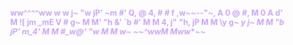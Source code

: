 <b><font color="#cba6f7">            ww^^^^ww            </font>
<b><font color="#cba6f7">        w              w        </font></b>
<b><font color="#cba6f7">      j~                      "w      </font></b>
<b><font color="#cba6f7">    jP'                           ~m    </font></b>
<b><font color="#cba6f7">   #'                               Q,  </font></b>
<b><font color="#cba6f7"> @                                   4, </font></b>
<b><font color="#cba6f7"> #                                    # </font></b>
<b><font color="#cba6f7">f              ,w~~--"~,              A</font></b>
<b><font color="#cba6f7">0              @        #,             M</font></b>
<b><font color="#cba6f7">0              A        d'             M</font></b>
<b><font color="#cba6f7">![             jm    _mE              V</font></b>
<b><font color="#cba6f7"> #            g~  M  M' "h            &'</font></b>
<b><font color="#cba6f7"> `b          #'   M  M    4,         j" </font></b>
<b><font color="#cba6f7">  "h,      jP     M  M     \y       g~  </font></b>
<b><font color="#cba6f7">    *y    j~      M  M      "b    jP'   </font></b>
<b><font color="#cba6f7">      m_4'        M  M        #_w@'     </font></b>
<b><font color="#cba6f7">        "w        M  M         w~        </font></b>
<b><font color="#cba6f7">             ~~^wwM  Mww**~~            </font></b>
